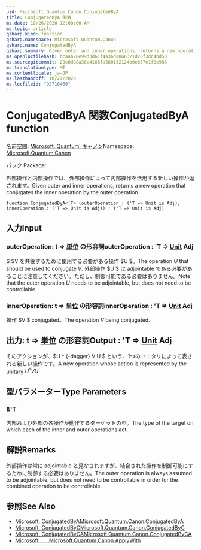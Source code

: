 ```yaml
---
uid: Microsoft.Quantum.Canon.ConjugatedByA
title: ConjugatedByA 関数
ms.date: 10/26/2020 12:00:00 AM
ms.topic: article
qsharp.kind: function
qsharp.namespace: Microsoft.Quantum.Canon
qsharp.name: ConjugatedByA
qsharp.summary: Given outer and inner operations, returns a new operation that conjugates the inner operation by the outer operation.
ms.openlocfilehash: bcaab28e99d3d61f4a36da866321d28f3dc4bd53
ms.sourcegitcommit: 29e0d88a30e4166fa580132124b0eb57e1f0e986
ms.translationtype: MT
ms.contentlocale: ja-JP
ms.lasthandoff: 10/27/2020
ms.locfileid: "92716466"
---
```

# <a name="conjugatedbya-function"></a><span data-ttu-id="73fd0-102">ConjugatedByA 関数</span><span class="sxs-lookup"><span data-stu-id="73fd0-102">ConjugatedByA function</span></span>

<span data-ttu-id="73fd0-103">名前空間: [Microsoft. Quantum. キャノン](xref:Microsoft.Quantum.Canon)</span><span class="sxs-lookup"><span data-stu-id="73fd0-103">Namespace: [Microsoft.Quantum.Canon](xref:Microsoft.Quantum.Canon)</span></span>

<span data-ttu-id="73fd0-104">パック [](https://nuget.org/packages/)</span><span class="sxs-lookup"><span data-stu-id="73fd0-104">Package: [](https://nuget.org/packages/)</span></span>


<span data-ttu-id="73fd0-105">外部操作と内部操作では、外部操作によって内部操作を活用する新しい操作が返されます。</span><span class="sxs-lookup"><span data-stu-id="73fd0-105">Given outer and inner operations, returns a new operation that conjugates the inner operation by the outer operation.</span></span>

```qsharp
function ConjugatedByA<'T> (outerOperation : ('T => Unit is Adj), innerOperation : ('T => Unit is Adj)) : ('T => Unit is Adj)
```


## <a name="input"></a><span data-ttu-id="73fd0-106">入力</span><span class="sxs-lookup"><span data-stu-id="73fd0-106">Input</span></span>

### <a name="outeroperation--t--unit-adj"></a><span data-ttu-id="73fd0-107">outerOperation: t => [単位](xref:microsoft.quantum.lang-ref.unit) の形容詞</span><span class="sxs-lookup"><span data-stu-id="73fd0-107">outerOperation : 'T => [Unit](xref:microsoft.quantum.lang-ref.unit) Adj</span></span>

<span data-ttu-id="73fd0-108">$ $V を共役するために使用する必要がある操作 $U $。</span><span class="sxs-lookup"><span data-stu-id="73fd0-108">The operation $U$ that should be used to conjugate $V$.</span></span> <span data-ttu-id="73fd0-109">外部操作 $U $ は adjointable である必要があることに注意してください。ただし、制御可能である必要はありません。</span><span class="sxs-lookup"><span data-stu-id="73fd0-109">Note that the outer operation $U$ needs to be adjointable, but does not need to be controllable.</span></span>


### <a name="inneroperation--t--unit-adj"></a><span data-ttu-id="73fd0-110">innerOperation: t => [単位](xref:microsoft.quantum.lang-ref.unit) の形容詞</span><span class="sxs-lookup"><span data-stu-id="73fd0-110">innerOperation : 'T => [Unit](xref:microsoft.quantum.lang-ref.unit) Adj</span></span>

<span data-ttu-id="73fd0-111">操作 $V $ conjugated。</span><span class="sxs-lookup"><span data-stu-id="73fd0-111">The operation $V$ being conjugated.</span></span>



## <a name="output--t--unit-adj"></a><span data-ttu-id="73fd0-112">出力: t => [単位](xref:microsoft.quantum.lang-ref.unit) の形容詞</span><span class="sxs-lookup"><span data-stu-id="73fd0-112">Output : 'T => [Unit](xref:microsoft.quantum.lang-ref.unit) Adj</span></span>

<span data-ttu-id="73fd0-113">そのアクションが、$U ^ {-dagger} V U $ という、1つのユニタリによって表される新しい操作です。</span><span class="sxs-lookup"><span data-stu-id="73fd0-113">A new operation whose action is represented by the unitary $U^{\dagger} V U$.</span></span>

## <a name="type-parameters"></a><span data-ttu-id="73fd0-114">型パラメーター</span><span class="sxs-lookup"><span data-stu-id="73fd0-114">Type Parameters</span></span>

### <a name="t"></a><span data-ttu-id="73fd0-115">&</span><span class="sxs-lookup"><span data-stu-id="73fd0-115">'T</span></span>

<span data-ttu-id="73fd0-116">内部および外部の各操作が動作するターゲットの型。</span><span class="sxs-lookup"><span data-stu-id="73fd0-116">The type of the target on which each of the inner and outer operations act.</span></span>

## <a name="remarks"></a><span data-ttu-id="73fd0-117">解説</span><span class="sxs-lookup"><span data-stu-id="73fd0-117">Remarks</span></span>

<span data-ttu-id="73fd0-118">外部操作は常に adjointable と見なされますが、結合された操作を制御可能にするために制御する必要はありません。</span><span class="sxs-lookup"><span data-stu-id="73fd0-118">The outer operation is always assumed to be adjointable, but does not need to be controllable in order for the combined operation to be controllable.</span></span>

## <a name="see-also"></a><span data-ttu-id="73fd0-119">参照</span><span class="sxs-lookup"><span data-stu-id="73fd0-119">See Also</span></span>

- [<span data-ttu-id="73fd0-120">Microsoft. ConjugatedByA</span><span class="sxs-lookup"><span data-stu-id="73fd0-120">Microsoft.Quantum.Canon.ConjugatedByA</span></span>](xref:Microsoft.Quantum.Canon.ConjugatedByA)
- [<span data-ttu-id="73fd0-121">Microsoft. ConjugatedByC</span><span class="sxs-lookup"><span data-stu-id="73fd0-121">Microsoft.Quantum.Canon.ConjugatedByC</span></span>](xref:Microsoft.Quantum.Canon.ConjugatedByC)
- [<span data-ttu-id="73fd0-122">Microsoft. ConjugatedByCA</span><span class="sxs-lookup"><span data-stu-id="73fd0-122">Microsoft.Quantum.Canon.ConjugatedByCA</span></span>](xref:Microsoft.Quantum.Canon.ConjugatedByCA)
- [<span data-ttu-id="73fd0-123">Microsoft.......</span><span class="sxs-lookup"><span data-stu-id="73fd0-123">Microsoft.Quantum.Canon.ApplyWith</span></span>](xref:Microsoft.Quantum.Canon.ApplyWith)